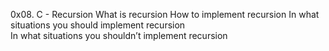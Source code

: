 0x08. C - Recursion
What is recursion
How to implement recursion
In what situations you should implement recursion   
In what situations you shouldn’t implement recursion
